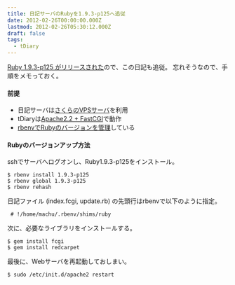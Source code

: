 ```yaml
---
title: 日記サーバのRubyを1.9.3-p125へ追従
date: 2012-02-26T00:00:00.000Z
lastmod: 2012-02-26T05:30:12.000Z
draft: false
tags:
  - tDiary
---
```


[Ruby 1.9.3-p125 がリリースされた](http://www.ruby-lang.org/ja/news/2012/02/16/ruby-1-9-3-p125-/)ので、この日記も追従。 忘れそうなので、手順をメモっておく。

#### 前提

- 日記サーバは[さくらのVPSサーバ](/posts/20100901/p01)を利用
- tDiaryは[Apache2.2 + FastCGI](/posts/20100503/p01)で動作
- [rbenvでRubyのバージョンを管理](/posts/20120123/p01)している

#### Rubyのバージョンアップ方法

sshでサーバへログオンし、Ruby1.9.3-p125をインストール。

```
$ rbenv install 1.9.3-p125
$ rbenv global 1.9.3-p125
$ rbenv rehash
```

日記ファイル (index.fcgi, update.rb) の先頭行はrbenvで以下のように指定。

```
 # !/home/machu/.rbenv/shims/ruby
```

次に、必要なライブラリをインストールする。

```
$ gem install fcgi
$ gem install redcarpet
```

最後に、Webサーバを再起動しておしまい。

```
$ sudo /etc/init.d/apache2 restart
```
